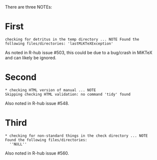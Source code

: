 There are three NOTEs:

# First

```
checking for detritus in the temp directory ... NOTE Found the following files/directories: 'lastMiKTeXException'
```
As noted in R-hub issue #503, this could be due to a bug/crash in MiKTeX and can likely be ignored.

# Second

```
* checking HTML version of manual ... NOTE
Skipping checking HTML validation: no command 'tidy' found
```
Also noted in R-hub issue #548.

# Third

```
* checking for non-standard things in the check directory ... NOTE
Found the following files/directories:
  ''NULL''
```
Also noted in R-hub issue #560.
